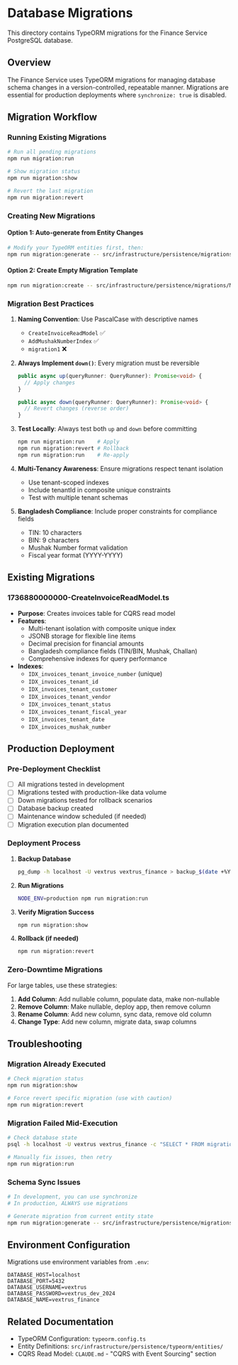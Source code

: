 # Database Migrations

This directory contains TypeORM migrations for the Finance Service PostgreSQL database.

## Overview

The Finance Service uses TypeORM migrations for managing database schema changes in a version-controlled, repeatable manner. Migrations are essential for production deployments where `synchronize: true` is disabled.

## Migration Workflow

### Running Existing Migrations

```bash
# Run all pending migrations
npm run migration:run

# Show migration status
npm run migration:show

# Revert the last migration
npm run migration:revert
```

### Creating New Migrations

#### Option 1: Auto-generate from Entity Changes
```bash
# Modify your TypeORM entities first, then:
npm run migration:generate -- src/infrastructure/persistence/migrations/MigrationName
```

#### Option 2: Create Empty Migration Template
```bash
npm run migration:create -- src/infrastructure/persistence/migrations/MigrationName
```

### Migration Best Practices

1. **Naming Convention**: Use PascalCase with descriptive names
   - `CreateInvoiceReadModel` ✅
   - `AddMushakNumberIndex` ✅
   - `migration1` ❌

2. **Always Implement `down()`**: Every migration must be reversible
   ```typescript
   public async up(queryRunner: QueryRunner): Promise<void> {
     // Apply changes
   }

   public async down(queryRunner: QueryRunner): Promise<void> {
     // Revert changes (reverse order)
   }
   ```

3. **Test Locally**: Always test both `up` and `down` before committing
   ```bash
   npm run migration:run    # Apply
   npm run migration:revert # Rollback
   npm run migration:run    # Re-apply
   ```

4. **Multi-Tenancy Awareness**: Ensure migrations respect tenant isolation
   - Use tenant-scoped indexes
   - Include tenantId in composite unique constraints
   - Test with multiple tenant schemas

5. **Bangladesh Compliance**: Include proper constraints for compliance fields
   - TIN: 10 characters
   - BIN: 9 characters
   - Mushak Number format validation
   - Fiscal year format (YYYY-YYYY)

## Existing Migrations

### 1736880000000-CreateInvoiceReadModel.ts
- **Purpose**: Creates invoices table for CQRS read model
- **Features**:
  - Multi-tenant isolation with composite unique index
  - JSONB storage for flexible line items
  - Decimal precision for financial amounts
  - Bangladesh compliance fields (TIN/BIN, Mushak, Challan)
  - Comprehensive indexes for query performance
- **Indexes**:
  - `IDX_invoices_tenant_invoice_number` (unique)
  - `IDX_invoices_tenant_id`
  - `IDX_invoices_tenant_customer`
  - `IDX_invoices_tenant_vendor`
  - `IDX_invoices_tenant_status`
  - `IDX_invoices_tenant_fiscal_year`
  - `IDX_invoices_tenant_date`
  - `IDX_invoices_mushak_number`

## Production Deployment

### Pre-Deployment Checklist

- [ ] All migrations tested in development
- [ ] Migrations tested with production-like data volume
- [ ] Down migrations tested for rollback scenarios
- [ ] Database backup created
- [ ] Maintenance window scheduled (if needed)
- [ ] Migration execution plan documented

### Deployment Process

1. **Backup Database**
   ```bash
   pg_dump -h localhost -U vextrus vextrus_finance > backup_$(date +%Y%m%d_%H%M%S).sql
   ```

2. **Run Migrations**
   ```bash
   NODE_ENV=production npm run migration:run
   ```

3. **Verify Migration Success**
   ```bash
   npm run migration:show
   ```

4. **Rollback (if needed)**
   ```bash
   npm run migration:revert
   ```

### Zero-Downtime Migrations

For large tables, use these strategies:

1. **Add Column**: Add nullable column, populate data, make non-nullable
2. **Remove Column**: Make nullable, deploy app, then remove column
3. **Rename Column**: Add new column, sync data, remove old column
4. **Change Type**: Add new column, migrate data, swap columns

## Troubleshooting

### Migration Already Executed
```bash
# Check migration status
npm run migration:show

# Force revert specific migration (use with caution)
npm run migration:revert
```

### Migration Failed Mid-Execution
```bash
# Check database state
psql -h localhost -U vextrus vextrus_finance -c "SELECT * FROM migrations;"

# Manually fix issues, then retry
npm run migration:run
```

### Schema Sync Issues
```bash
# In development, you can use synchronize
# In production, ALWAYS use migrations

# Generate migration from current entity state
npm run migration:generate -- src/infrastructure/persistence/migrations/FixSchema
```

## Environment Configuration

Migrations use environment variables from `.env`:

```env
DATABASE_HOST=localhost
DATABASE_PORT=5432
DATABASE_USERNAME=vextrus
DATABASE_PASSWORD=vextrus_dev_2024
DATABASE_NAME=vextrus_finance
```

## Related Documentation

- TypeORM Configuration: `typeorm.config.ts`
- Entity Definitions: `src/infrastructure/persistence/typeorm/entities/`
- CQRS Read Model: `CLAUDE.md` - "CQRS with Event Sourcing" section
